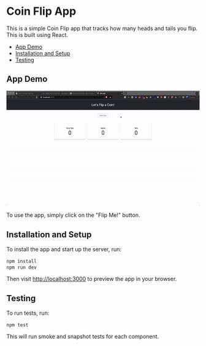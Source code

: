 # Coin Flip App

This is a simple Coin Flip app that tracks how many heads and tails you flip.
This is built using React.

- [App Demo](#app-demo)
- [Installation and Setup](#installation-and-setup)
- [Testing](#testing)
## App Demo

![App preview](./coin-flip-preview.gif)

To use the app, simply click on the "Flip Me!" button.

## Installation and Setup
To install the app and start up the server, run:
```shell
npm install
npm run dev
```

Then visit [http://localhost:3000](http://localhost:3000) to preview the app in your browser.

## Testing
To run tests, run:
```shell
npm test
```

This will run smoke and snapshot tests for each component.